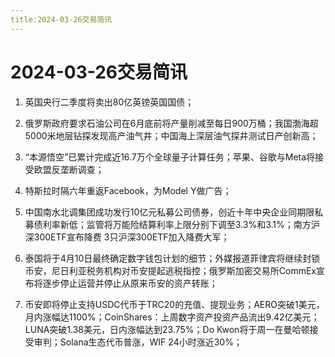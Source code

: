 ```yaml
---
title:2024-03-26交易简讯
---
```

# 2024-03-26交易简讯

1. 英国央行二季度将卖出80亿英镑英国国债；

2. 俄罗斯政府要求石油公司在6月底前将产量削减至每日900万桶；我国渤海超5000米地层钻探发现高产油气井；中国海上深层油气探井测试日产创新高；

3. “本源悟空”已累计完成近16.7万个全球量子计算任务；苹果、谷歌与Meta将接受欧盟反垄断调查；

4. 特斯拉时隔六年重返Facebook，为Model Y做广告；

5. 中国南水北调集团成功发行10亿元私募公司债券，创近十年中央企业同期限私募债利率新低；监管将万能险结算利率上限分别下调至3.3%和3.1%；南方沪深300ETF宣布降费 3只沪深300ETF加入降费大军；


6. 泰国将于4月10日最终确定数字钱包计划的细节；外媒报道菲律宾将继续封锁币安，尼日利亚税务机构对币安提起逃税指控；俄罗斯加密交易所CommEx宣布将逐步停止运营并停止从原来币安的资产转账；

7. 币安即将停止支持USDC代币于TRC20的充值、提现业务；AERO突破1美元，月内涨幅达1100%；CoinShares：上周数字资产投资产品流出9.42亿美元；LUNA突破1.38美元，日内涨幅达到23.75%；Do Kwon将于周一在曼哈顿接受审判；Solana生态代币普涨，WIF 24小时涨近30%；
